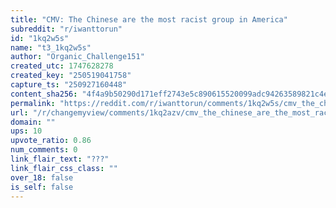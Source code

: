 ```yaml
---
title: "CMV: The Chinese are the most racist group in America"
subreddit: "r/iwanttorun"
id: "1kq2w5s"
name: "t3_1kq2w5s"
author: "Organic_Challenge151"
created_utc: 1747628278
created_key: "250519041758"
capture_ts: "250927160448"
content_sha256: "4f4a9b50290d171eff2743e5c890615520099adc94263589821c4e9387de43e7"
permalink: "https://reddit.com/r/iwanttorun/comments/1kq2w5s/cmv_the_chinese_are_the_most_racist_group_in/"
url: "/r/changemyview/comments/1kq2azv/cmv_the_chinese_are_the_most_racist_group_in/"
domain: ""
ups: 10
upvote_ratio: 0.86
num_comments: 0
link_flair_text: "???"
link_flair_css_class: ""
over_18: false
is_self: false
---
```


